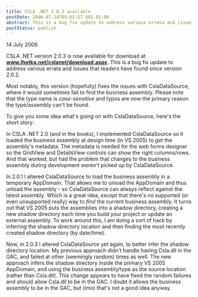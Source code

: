 ```yaml
---
title: CSLA .NET 2.0.3 available
postDate: 2006-07-14T09:02:57.891-05:00
abstract: This is a bug fix update to address various errata and issues that readers have found since version 2.0.2 - with particular focus on the CslaDataSource control.
postStatus: publish
---
```

14 July 2006

CSLA .NET version 2.0.3 is now available for download at **www.lhotka.net/cslanet/download.aspx**. This is a bug fix update to address various errata and issues that readers have found since version 2.0.2.

Most notably, this version (hopefully) fixes the issues with CslaDataSource, where it would sometimes fail to find the business assembly. Please note that the type name is *case-sensitive* and typos are now the primary reason the type/assembly can't be found.

To give you some idea what's going on with CslaDataSource, here's the short story:

In CSLA .NET 2.0 (and in the books), I implemented CslaDataSource so it loaded the business assembly at design time (in VS 2005) to get the assembly's metadata. The metadata is needed for the web forms designer so the GridView and DetailsView controls can show the right columns/rows. And that worked, but had the problem that changes to the business assembly during development weren't picked up by CslaDataSource.

In 2.0.1 I altered CslaDataSource to load the business assembly in a temporary AppDomain. That allows me to unload the AppDomain and thus unload the assembly - so CslaDataSource can always reflect against the latest assembly. Which is a great idea, *except* that there's no supported (or even unsupported really) way to *find* the current business assembly. It turns out that VS 2005 puts the assemblies into a shadow directory, creating a new shadow directory each time you build your project or update an external assembly. To work around this, I am doing a sort of hack by inferring the shadow directory location and then finding the most recently created shadow directory (by date/time).

Now, in 2.0.3 I altered CslaDataSource yet again, to better infer the shadow directory location. My previous approach didn't handle having Csla.dll in the GAC, and failed at other (seemingly random) times as well. The new approach infers the shadow directory inside the primary VS 2005 AppDomain, and using the business assembly/type as the source location (rather than Csla.dll). This change appears to have fixed the random failures and should allow Csla.dll to be in the GAC. I doubt it allows the business assembly to be in the GAC, but (imo) that's not a good idea anyway.
